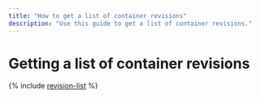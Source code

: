 ```yaml
---
title: "How to get a list of container revisions"
description: "Use this guide to get a list of container revisions."
---
```


# Getting a list of container revisions

{% include [revision-list](../../_includes/serverless-containers/revision-list.md) %}